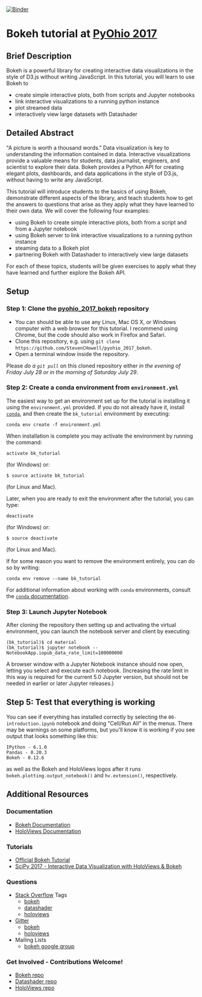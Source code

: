 [![Binder](https://mybinder.org/badge.svg)](https://mybinder.org/v2/gh/StevenCHowell/pyohio_2017_bokeh/master?filepath=material%2F00-introduction.ipynb)

# Bokeh tutorial at [PyOhio 2017](https://pyohio.org/)

## Brief Description

Bokeh is a powerful library for creating interactive data visualizations in the style of D3.js without writing JavaScript.  In this tutorial, you will learn to use Bokeh to

  - create simple interactive plots, both from scripts and Jupyter notebooks
  - link interactive visualizations to a running python instance
  - plot streamed data
  - interactively view large datasets with Datashader

## Detailed Abstract

"A picture is worth a thousand words." Data visualization is key to understanding the information contained in data.  Interactive visualizations provide a valuable means for students, data journalist, engineers, and scientist to explore their data.  Bokeh provides a Python API for creating elegant plots, dashboards, and data applications in the style of D3.js, without having to write any JavaScript.

This tutorial will introduce students to the basics of using Bokeh, demonstrate different aspects of the library, and teach students how to get the answers to questions that arise as they apply what they have learned to their own data.  We will cover the following four examples:

  - using Bokeh to create simple interactive plots, both from a script and from a Jupyter notebook
  - using Bokeh server to link interactive visualizations to a running python instance
  - steaming data to a Bokeh plot
  - partnering Bokeh with Datashader to interactively view large datasets

For each of these topics, students will be given exercises to apply what they have learned and further explore the Bokeh API.

## Setup
### Step 1: Clone the [pyohio_2017_bokeh](https://github.com/StevenCHowell/pyohio_2017_bokeh) repository

- You can should be able to use any Linux, Mac OS X, or Windows computer with a web browser for this tutorial.  I recommend using Chrome, but the code should also work in Firefox and Safari.
- Clone this repository, e.g. using `git clone https://github.com/StevenCHowell/pyohio_2017_bokeh`.
- Open a terminal window inside the repository.

Please *do a `git pull`* on this cloned repository either *in the evening of Friday July 28 or in the morning of Saturday July 29*.

### Step 2: Create a conda environment from `environment.yml`

The easiest way to get an environment set up for the tutorial is installing it using the `environment.yml` provided. If you do not already have it, install [`conda`](https://www.continuum.io/downloads), and then create the `bk_tutorial` environment by executing:
```
conda env create -f environment.yml
```

When installation is complete you may activate the environment by running the command:
```
activate bk_tutorial
```
(for Windows) or:
```
$ source activate bk_tutorial
```
(for Linux and Mac).

Later, when you are ready to exit the environment after the tutorial, you can type:
```
deactivate
```
(for Windows) or:
```
$ source deactivate
```
(for Linux and Mac).

If for some reason you want to remove the environment entirely, you can do so by writing:
```
conda env remove --name bk_tutorial
```

For additional information about working with `conda` environments, consult the [`conda` documentation](https://conda.io/docs/using/envs.html#managing-environments).

### Step 3: Launch Jupyter Notebook
After cloning the repository then setting up and activating the virtual environment, you can launch the notebook server and client by executing:
```
(bk_tutorial)$ cd material
(bk_tutorial)$ jupyter notebook --NotebookApp.iopub_data_rate_limit=100000000
```

A browser window with a Jupyter Notebook instance should now open, letting
you select and execute each notebook. (Increasing the rate limit in
this way is required for the current 5.0 Jupyter version, but should
not be needed in earlier or later Jupyter releases.)


Step 5: Test that everything is working
---------------------------------------

You can see if everything has installed correctly by selecting the
`00-introduction.ipynb` notebook and doing "Cell/Run All" in the menus.
There may be warnings on some platforms, but you'll know it is working
if you see output that looks something like this:

    IPython - 6.1.0
    Pandas - 0.20.3
    Bokeh - 0.12.6

as well as the Bokeh and HoloViews logos after it runs `bokeh.plotting.output_notebook()` and `hv.extension()`, respectively.

## Additional Resources
### Documentation
  - [Bokeh Documentation](http://bokeh.pydata.org/en/latest/)
  - [HoloViews Documentation](http://holoviews.org/)
### Tutorials
  - [Official Bokeh Tutorial](http://nbviewer.jupyter.org/github/bokeh/bokeh-notebooks/blob/master/tutorial/00%20-%20intro.ipynb)
  - [SciPy 2017 - Interactive Data Visualization with HoloViews & Bokeh](https://github.com/ioam/scipy-2017-holoviews-tutorial)
### Questions
  - [Stack Overflow](https://stackoverflow.com) Tags
    - [bokeh](https://stackoverflow.com/questions/tagged/bokeh)
    - [datashader](https://stackoverflow.com/questions/tagged/datashader)
    - [holoviews](https://stackoverflow.com/questions/tagged/holoviews)
  - [Gitter](https://gitter.im)
      - [bokeh](https://gitter.im/bokeh/bokeh)
      - [holoviews](https://gitter.im/ioam/holoviews)
  - Mailing Lists
    - [bokeh google group](https://groups.google.com/a/continuum.io/forum/#!forum/bokeh)
### Get Involved - **Contributions Welcome!**
  - [Bokeh repo](https://github.com/bokeh/bokeh)
  - [Datashader repo](https://github.com/bokeh/datashader)
  - [HoloViews repo](https://github.com/ioam/holoviews)
